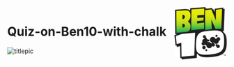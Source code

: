 
<img src="Ben10logo.png" align="right" />

# Quiz-on-Ben10-with-chalk
![titlepic](https://hbomax-images.warnermediacdn.com/images/GXboXTwerO6OqkAEAAAhq/tileburnedin?size=1280x720&format=jpeg&partner=hbomaxcom&productCode=hbomax&host=artist.api.cdn.hbo.com&w=1280)


